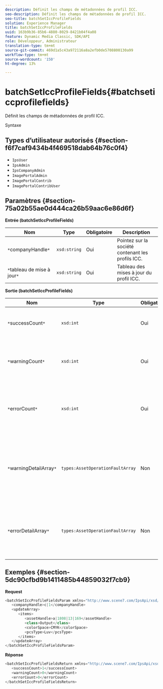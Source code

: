 ```yaml
---
description: Définit les champs de métadonnées de profil ICC.
seo-description: Définit les champs de métadonnées de profil ICC.
seo-title: batchSetIccProfileFields
solution: Experience Manager
title: batchSetIccProfileFields
uuid: 163b9b36-85b6-4880-8029-8421b04f4a08
feature: Dynamic Media Classic, SDK/API
role: Développeur, Administrateur
translation-type: tm+mt
source-git-commit: 469d1a5c43a972116a8a2efb0de5708800130a99
workflow-type: tm+mt
source-wordcount: '150'
ht-degree: 13%

---
```



# batchSetIccProfileFields{#batchseticcprofilefields}

Définit les champs de métadonnées de profil ICC.

Syntaxe

## Types d’utilisateur autorisés {#section-f6f7caf9434b4f469518dab64b76c0f4}

* `IpsUser`
* `IpsAdmin`
* `IpsCompanyAdmin`
* `ImagePortalAdmin`
* `ImagePortalContrib`
* `ImagePortalContribUser`

## Paramètres {#section-75a02b55ae0d444ca26b59aac6e86d6f}

**Entrée (batchSetIccProfileFields)**

| Nom | Type | Obligatoire | Description |
|---|---|---|---|
| `*`companyHandle`*` | `xsd:string` | Oui | Pointez sur la société contenant les profils ICC. |
| `*`tableau de mise à jour`*` | `xsd:string` | Oui | Tableau des mises à jour du profil ICC. |

**Sortie (batchSetIccProfileFields)**

| Nom | Type | Obligatoire | Description |
|---|---|---|---|
| `*`successCount`*` | `xsd:int` | Oui | Nombre de champs de profil ICC correctement définis. |
| `*`warningCount`*` | `xsd:int` | Oui | Nombre d’avertissements générés lorsque l’opération tentait de définir les champs de profil ICC. |
| `*`errorCount`*` | `xsd:int` | Oui | Nombre d’erreurs générées lorsque l’opération tentait de définir les champs de profil ICC. |
| `*`warningDetailArray`*` | `types:AssetOperationFaultArray` | Non | Tableau des détails associés aux ressources qui ont généré des avertissements lorsque l’opération tentait d’appliquer les mises à jour. |
| `*`errorDetailArray`*` | `types:AssetOperationFaultArray` | Non | Tableau des détails associés aux ressources qui ont généré des erreurs lorsque l’opération a tenté d’appliquer les mises à jour. |

## Exemples {#section-5dc90cfbd9b1411485b44859032f7cb9}

**Request**

```java
<batchSetIccProfileFieldsParam xmlns="http://www.scene7.com/IpsApi/xsd/2009-07-31">
   <companyHandle>c|1</companyHandle>
   <updateArray>
      <items>
         <assetHandle>a|1808|13|169</assetHandle>
         <class>Output</class>
         <colorSpace>CMYK</colorSpace>
         <pcsType>Luv</pcsType>
      </items>
   </updateArray>
</batchSetIccProfileFieldsParam>
```

**Réponse**

```java
<batchSetIccProfileFieldsReturn xmlns="http://www.scene7.com/IpsApi/xsd/2009-07-31">
   <successCount>1</successCount>
   <warningCount>0</warningCount>
   <errorCount>0</errorCount>
</batchSetIccProfileFieldsReturn>
```


